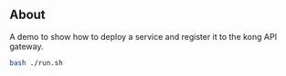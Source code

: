 ## About

A demo to show how to deploy a service and register it to the kong API gateway.

```bash
bash ./run.sh
```
